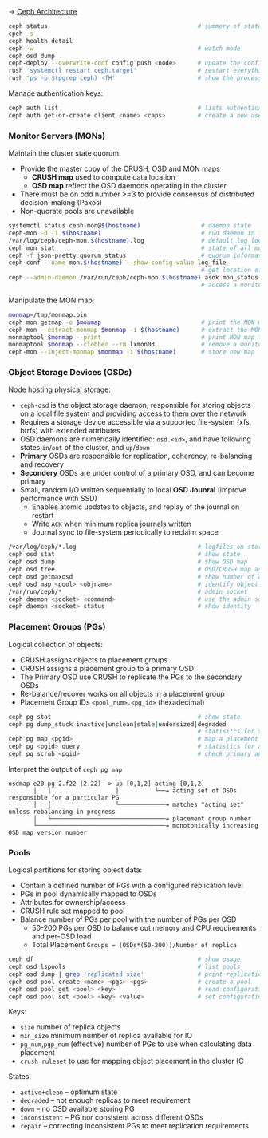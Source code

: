 → [Ceph Architecture](http://docs.ceph.com/docs/jewel/architecture/)

```bash
ceph status                                          # summery of state
cpeh -s
ceph health detail
ceph -w                                              # watch mode
ceph osd dump
ceph-deploy --overwrite-conf config push <node>      # update the configuration after changes
rush 'systemctl restart ceph.target'                 # restart everything
rush 'ps -p $(pgrep ceph) -fH'                       # show the processes
```

Manage authentication keys:

```bash
ceph auth list                                       # lists authentication state
ceph auth get-or-create client.<name> <caps>         # create a new user 
```

### Monitor Servers (MONs)

Maintain the cluster state quorum:

* Provide the master copy of the CRUSH, OSD and MON maps
  - **CRUSH map** used to compute data location
  - **OSD map** reflect the OSD daemons operating in the cluster
* There must be on odd number >=3 to provide consensus of distributed decision-making (Paxos)
* Non-quorate pools are unavailable

```bash
systemctl status ceph-mon@$(hostname)                 # daemon state       
ceph-mon -d -i $(hostname)                            # run daemon in foreground
/var/log/ceph/ceph-mon.$(hostname).log                # default log location
ceph mon stat                                         # state of all monitors
ceph -f json-pretty quorum_status                     # quorum information
ceph-conf --name mon.$(hostname) --show-config-value log_file
                                                      # get location of the log file
ceph --admin-daemon /var/run/ceph/ceph-mon.$(hostname).asok mon_status
                                                      # access a monitors admin socket
```

Manipulate the MON map:

```bash
monmap=/tmp/monmap.bin
ceph mon getmap -o $monmap                            # print the MON map if a quorum exists
ceph-mon --extract-monmap $monmap -i $(hostname)      # extract the MON map of ceph-mon stopped
monmaptool $monmap --print                            # print MON map from file
monmaptool $monmap --clobber --rm lxmon03             # remove a monitor
ceph-mon --inject-monmap $monmap -i $(hostname)       # store new map
```

### Object Storage Devices (OSDs)

Node hosting physical storage:

* `ceph-osd` is the object storage daemon, responsible for storing objects on a local file system and providing access to them over the network
* Requires a storage device accessible via a supported file-system (xfs, btrfs) with extended attributes
* OSD daemons are numerically identified: `osd.<id>`, and have following states `in`/`out` of the cluster, and `up`/`down`
* **Primary** OSDs are responsible for replication, coherency, re-balancing and recovery
* **Secondery** OSDs are under control of a primary OSD, and can become primary 
* Small, random I/O written sequentially to local **OSD Jounral** (improve performance with SSD)
  - Enables atomic updates to objects, and replay of the journal on restart
  - Write `ACK` when minimum replica journals written
  - Journal sync to file-system periodically to reclaim space 

```bash
/var/log/ceph/*.log                                  # logfiles on storage servers    
ceph osd stat                                        # show state 
ceph osd dump                                        # show OSD map
ceph osd tree                                        # OSD/CRUSH map as tree
ceph osd getmaxosd                                   # show number of available OSDs
ceph osd map <pool> <objname>                        # identify object location
/var/run/ceph/*                                      # admin socket
ceph daemon <socket> <command>                       # use the admin socket
ceph daemon <socket> status                          # show identity
```

### Placement Groups (PGs)

Logical collection of objects:

* CRUSH assigns objects to placement groups
* CRUSH assigns a placement group to a primary OSD
* The Primary OSD use CRUSH to replicate the PGs to the secondary OSDs
* Re-balance/recover works on all objects in a placement group
* Placement Group IDs `<pool_num>.<pg_id>` (hexadecimal)

```bash
ceph pg stat                                         # show state
ceph pg dump_stuck inactive|unclean|stale|undersized|degraded
                                                     # statisitcs for stuck PGs
ceph pg map <pgid>                                   # map a placement group
ceph pg <pgid> query                                 # statistics for a particular placement group
ceph pg scrub <pgid>                                 # check primary and replicas
```

Interpret the output of `ceph pg map`

```
osdmap e20 pg 2.f22 (2.22) -> up [0,1,2] acting [0,1,2]
       │   │                  │          └──→ acting set of OSDs responsible for a particular PG
       │   │                  └─────────────→ matches "acting set" unless rebalancing in progress 
       │   └────────────────────────────────→ placement group number                   
       └────────────────────────────────────→ monotonically increasing OSD map version number
```

### Pools

Logical partitions for storing object data:

* Contain a defined number of PGs with a configured replication level
* PGs in pool dynamically mapped to OSDs
* Attributes for ownership/access
* CRUSH rule set mapped to pool
* Balance number of PGs per pool with the number of PGs per OSD 
  - 50-200 PGs per OSD to balance out memory and CPU requirements and per-OSD load
  - Total Placement `Groups = (OSDs*(50-200))/Number of replica`

```bash
ceph df                                              # show usage
ceph osd lspools                                     # list pools
ceph osd dump | grep 'replicated size'               # print replication level
cpeh osd pool create <name> <pgs> <pgs>              # create a pool 
ceph osd pool get <pool> <key>                       # read configuration attribute
ceph osd pool set <pool> <key> <value>               # set configuration attribute
```

Keys:

- `size` number of replica objects
- `min_size` minimum number of replica available for IO
- `pg_num`,`pgp_num` (effective) number of PGs to use when calculating data placement
- `crush_ruleset` to use for mapping object placement in the cluster (C

States:

- `active+clean` – optimum state
- `degraded` – not enough replicas to meet requirement
- `down` – no OSD available storing PG
- `inconsistent` – PG nor consistent across different OSDs
- `repair` – correcting inconsistent PGs to meet replication requirements



